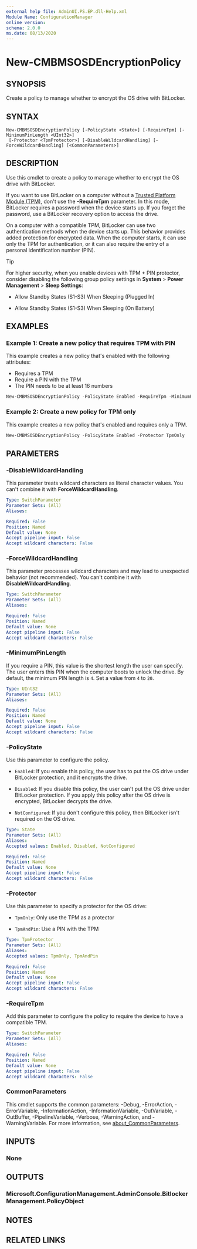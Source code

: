 ```yaml
---
external help file: AdminUI.PS.EP.dll-Help.xml
Module Name: ConfigurationManager
online version:
schema: 2.0.0
ms.date: 08/13/2020
---
```


# New-CMBMSOSDEncryptionPolicy

## SYNOPSIS

Create a policy to manage whether to encrypt the OS drive with BitLocker.

## SYNTAX

```
New-CMBMSOSDEncryptionPolicy [-PolicyState <State>] [-RequireTpm] [-MinimumPinLength <UInt32>]
 [-Protector <TpmProtector>] [-DisableWildcardHandling] [-ForceWildcardHandling] [<CommonParameters>]
```

## DESCRIPTION

Use this cmdlet to create a policy to manage whether to encrypt the OS drive with BitLocker.

If you want to use BitLocker on a computer without a [Trusted Platform Module (TPM)](https://docs.microsoft.com/windows/security/information-protection/tpm/trusted-platform-module-top-node), don't use the **-RequireTpm** parameter. In this mode, BitLocker requires a password when the device starts up. If you forget the password, use a BitLocker recovery option to access the drive.​

On a computer with a compatible TPM, BitLocker can use two authentication methods when the device starts up. This behavior provides added protection for encrypted data. When the computer starts, it can use only the TPM for authentication, or it can also require the entry of a personal identification number (PIN).​

> [!TIP]
> For higher security, when you enable devices with TPM + PIN protector, consider disabling the following group policy settings in **System** > **Power Management** > **Sleep Settings**:
>
> - Allow Standby States (S1-S3) When Sleeping (Plugged In)
>
> - Allow Standby States (S1-S3) When Sleeping (On Battery)

## EXAMPLES

### Example 1: Create a new policy that requires TPM with PIN

This example creates a new policy that's enabled with the following attributes:

- Requires a TPM
- Require a PIN with the TPM
- The PIN needs to be at least 16 numbers

```powershell
New-CMBMSOSDEncryptionPolicy -PolicyState Enabled -RequireTpm -MinimumPinLength 16 -Protector TpmAndPin​
```

### Example 2: Create a new policy for TPM only

This example creates a new policy that's enabled and requires only a TPM.

```powershell
New-CMBMSOSDEncryptionPolicy -PolicyState Enabled -Protector TpmOnly​
```

## PARAMETERS

### -DisableWildcardHandling

This parameter treats wildcard characters as literal character values. You can't combine it with **ForceWildcardHandling**.

```yaml
Type: SwitchParameter
Parameter Sets: (All)
Aliases:

Required: False
Position: Named
Default value: None
Accept pipeline input: False
Accept wildcard characters: False
```

### -ForceWildcardHandling

This parameter processes wildcard characters and may lead to unexpected behavior (not recommended). You can't combine it with **DisableWildcardHandling**.

```yaml
Type: SwitchParameter
Parameter Sets: (All)
Aliases:

Required: False
Position: Named
Default value: None
Accept pipeline input: False
Accept wildcard characters: False
```

### -MinimumPinLength

If you require a PIN, this value is the shortest length the user can specify. The user enters this PIN when the computer boots to unlock the drive. By default, the minimum PIN length is `4`. Set a value from `4` to `20`.

```yaml
Type: UInt32
Parameter Sets: (All)
Aliases:

Required: False
Position: Named
Default value: None
Accept pipeline input: False
Accept wildcard characters: False
```

### -PolicyState

Use this parameter to configure the policy.

- `Enabled`: If you enable this policy, the user has to put the OS drive under BitLocker protection, and it encrypts the drive.​

- `Disabled`: If you disable this policy, the user can't put the OS drive under BitLocker protection. If you apply this policy after the OS drive is encrypted, BitLocker decrypts the drive.​

- `NotConfigured`: If you don't configure this policy, then BitLocker isn't required on the OS drive.​

```yaml
Type: State
Parameter Sets: (All)
Aliases:
Accepted values: Enabled, Disabled, NotConfigured

Required: False
Position: Named
Default value: None
Accept pipeline input: False
Accept wildcard characters: False
```

### -Protector

Use this parameter to specify a protector for the OS drive:

- `TpmOnly`: Only use the TPM as a protector

- `TpmAndPin`: Use a PIN with the TPM

```yaml
Type: TpmProtector
Parameter Sets: (All)
Aliases:
Accepted values: TpmOnly, TpmAndPin

Required: False
Position: Named
Default value: None
Accept pipeline input: False
Accept wildcard characters: False
```

### -RequireTpm

Add this parameter to configure the policy to require the device to have a compatible TPM.

```yaml
Type: SwitchParameter
Parameter Sets: (All)
Aliases:

Required: False
Position: Named
Default value: None
Accept pipeline input: False
Accept wildcard characters: False
```

### CommonParameters

This cmdlet supports the common parameters: -Debug, -ErrorAction, -ErrorVariable, -InformationAction, -InformationVariable, -OutVariable, -OutBuffer, -PipelineVariable, -Verbose, -WarningAction, and -WarningVariable. For more information, see [about_CommonParameters](http://go.microsoft.com/fwlink/?LinkID=113216).

## INPUTS

### None

## OUTPUTS

### Microsoft.ConfigurationManagement.AdminConsole.BitlockerManagement.PolicyObject

## NOTES

## RELATED LINKS
